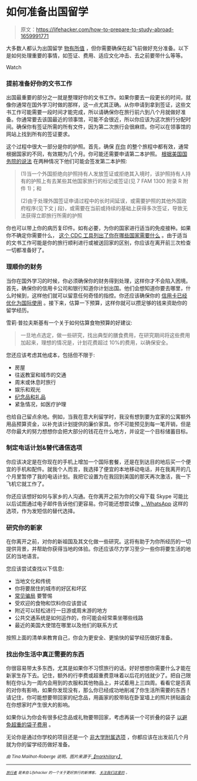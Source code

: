 # 如何准备出国留学

> 原文：<https://lifehacker.com/how-to-prepare-to-study-abroad-1659991771>

大多数人都认为出国留学 [物有所值](https://lifehacker.com/why-studying-abroad-is-worth-the-expense-5868371) ，但你需要确保在起飞前做好充分准备。以下是如何处理重要的事情，如签证、费用、适应文化冲击、去之前要带什么等等。

Watch

### **提前准备好你的文书工作**

出国最重要的部分之一就是整理好你的文书工作。如果你要去一段更长的时间，就像你通常在国外学习时做的那样，这一点尤其正确。从你申请到拿到签证，这些文书工作可能需要一段时间才能完成，所以请确保你在旅行前六到八个月就做好准备。你通常要去该国最近的领事馆，可能不会很近，所以你应该为这次旅行分配时间。确保你有签证所需的所有文件，因为第二次旅行会很麻烦。你可以在领事馆的网站上找到所有的签证要求。

这个过程中很大一部分是你的护照。首先，确保 [在你](http://lifehacker.com/be-sure-your-passport-is-valid-for-six-months-before-fl-1622413909) 的整个旅程中都有效，通常根据国家的不同，有效期为几个月。你可能还需要申请第二本护照。 [根据美国国务院的说法](http://www.state.gov/documents/organization/94669.pdf) 在两种情况下他们可能会签发第二本护照:

> (1)当一个外国拒绝向护照持有人发放签证或拒绝其入境时，该护照持有人持有的护照上有去某些其他国家旅行的标记或签证(见 7 FAM 1300 附录 R 附件 1)；和
> 
> (2)由于处理外国签证申请过程中的长时间延误，或需要护照的其他外国政府程序(见下文 j 段)，或需要在当前或持续的基础上获得多次签证，导致无法获得立即旅行所需的护照

你也可以带上你的病历复印件。如有必要，为你的国家进行适当的免疫接种。如果你不确定你需要什么， [这个 CDC 工具列出了你在哪些国家需要什么](https://lifehacker.com/this-cdc-tool-lists-what-medicines-you-need-for-which-c-1651593335) 。由于适当的文书工作可能是你的旅行顺利进行或被送回家的区别，你应该在离开前三次检查一切都准备好了。

### **理顺你的财务**

当你在国外学习的时候，你必须确保你的财务得到处理，这样你才不会陷入困境。首先，确保你的信用卡公司和银行知道你计划出国。他们会想知道你要去哪里，什么时候到，这样他们就可以留意任何奇怪的指控。你还应该确保你的 [信用卡已经优化为国际使用](http://wayfarer.lifehacker.com/make-sure-your-credit-cards-are-optimal-for-internation-1639782983) 。接下来，估算一下预算，这样你就可以攒足够的钱来资助你的留学经历。

雪莉·普拉夫斯基有一个关于如何估算食物预算的好建议:

> 一旦地点选定，做一些研究，找出典型的膳食费用，在研究期间将这些费用加起来，理想的情况是，计划花费超过 10%的费用，以确保安全。

您还应该考虑其他成本，包括但不限于:

*   房屋
*   往返教室和城市的交通
*   周末或休息时旅行
*   娱乐和观光
*   [纪念品和礼品](http://www.aconstanttraveler.com/five-tips-to-buying-unique-souvenirs-and-gifts/)
*   紧急情况，如医疗护理

也给自己留点余地。例如，当我在意大利留学时，我没有想到要为宜家的公寓额外用品预算资金，以补充该计划提供的廉价家具。你不可能预见到每一笔开销，但是尽你最大的努力想想你会把大部分的钱花在什么地方，并设定一个目标储蓄目标。

### **制定电话计划&替代通信选项**

你应该决定是在你现在的手机上增加一个国际套餐，还是在到达目的地后买一个便宜的手机和配件。就我个人而言，我选择了便宜的本地移动电话，并在我离开的几个月里暂停了我的电话计划。我把它设置为在我回到美国的那天再次激活，我一下飞机它就工作了。

你还应该想好如何与家乡的人沟通。在你离开之前为你的父母下载 Skype 可能比以后试图通过电子邮件告诉他们更容易。你可能还想尝试像 [、WhatsApp](http://www.whatsapp.com/) 这样的选项，作为发短信的替代选择。

### **研究你的新家**

在你离开之前，对你的新祖国及其文化做一些研究。这将有助于为你所经历的一切提供背景，并帮助你获得当地的体验。你还应该尽力学习至少一些你将要生活的地区的当地语言。

您应该尝试查找以下信息:

*   当地文化和传统
*   你将要居住的城市的好区和坏区
*   [常见骗局](http://wayfarer.lifehacker.com/this-infographic-breaks-down-the-most-common-travel-sca-1619962811) 要警惕
*   受欢迎的食物和饮料你应该尝试
*   附近可以轻松进行一日游或周末游的地方
*   公共交通系统是如何运作的，你可能会经常乘坐哪些线路
*   最近的美国大使馆在哪里以及他们的联系方式

按照上面的清单来教育自己，你会为更安全、更愉快的留学经历做好准备。

### **找出你生活中真正需要的东西**

你很容易带太多东西，尤其是如果你不习惯旅行的话。好好想想你需要什么才能在新家生存下去。记住，额外的行李费或超重费意味着以后花的钱就少了。把自己限制在你认为一周内会用到的衣服和其他物品上，并试着用上三四周。看看它是否真的对你有影响，如果你发现没有，那么你已经成功地削减了你生活所需要的东西！请记住，你可能想要带回家的纪念品，用画家的胶带贴在卧室墙上的照片拼贴画会在你想家时产生很大的影响。

如果你认为你会有很多纪念品或礼物要带回家，考虑再装一个可折叠的袋子 [以避免超重的袋子费用](http://wayfarer.lifehacker.com/pack-an-extra-bag-to-avoid-excess-weight-charges-1654791435) 。

无论你是通过你学校的项目还是一个 [非大学附属选项](https://lifehacker.com/expand-your-study-abroad-options-with-non-university-pr-1626694607) ，你都应该在出发前几个月就为你的留学经历做好准备。

*<small>由 Tina Mailhot-Roberge 说明。图片来源于</small>*[*<small>【markhillary】</small>*](https://www.flickr.com/photos/markhillary/5346852994/)<small></small>

* * *

<small>[<small>*旅行者*</small>](http://wayfarer.lifehacker.com/) <small>*是来自 Lifehacker 的一个关于更好旅行的新博客。*</small> [<small>*关注我们这里的*</small>](https://twitter.com/WayfarerLH) <small>*。*</small></small>

<small></small>